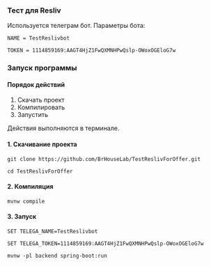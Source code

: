### Тест для Resliv
Используется телеграм бот. Параметры бота:
```
NAME = TestReslivbot

TOKEN = 1114859169:AAGT4HjZ1FwQXMNHPwQslp-OWoxOGEloG7w
```

### Запуск программы

#### Порядок действий
1. Скачать проект
1. Компилировать
1. Запустить 

Действия выполняются в терминале.

#### 1. Скачивание проекта
```
git clone https://github.com/BrHouseLab/TestReslivForOffer.git

cd TestReslivForOffer
```
#### 2. Компиляция
```
mvnw compile
```
#### 3. Запуск
```
SET TELEGA_NAME=TestReslivbot

SET TELEGA_TOKEN=1114859169:AAGT4HjZ1FwQXMNHPwQslp-OWoxOGEloG7w

mvnw -pl backend spring-boot:run
```
